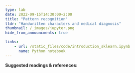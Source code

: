```yaml
---
type: lab
date: 2022-09-15T14:30:00+2:00
title: "Pattern recognition"
tldr: "Handwritten characters and medical diagnosis"
thumbnail: /_images/jupyter.png
hide_from_announcments: true

links: 
    - url: /static_files/code/introduction_sklearn.ipynb
      name: Python notebook
---
```

**Suggested readings & references:**
<!-- - [Python Installation Guidelines](https://docs.anaconda.com/anaconda/install/) Guide to install the Python Anaconda distribution.
- [Online tutorials](python.org/): Hands-on tutorials for beginners. -->
